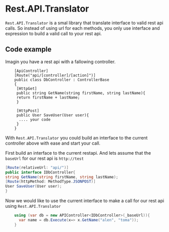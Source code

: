# Rest.API.Translator
 
`Rest.API.Translator` is a smal library that translate interface to valid rest api calls.
 So instead of using url for each methods, you only use interface and expression to build a valid call to your rest api.
 
## Code example 
Imagin you have a rest api with a fallowing controller.
```cshap
    [ApiController]
    [Route("api/[controller]/[action]")]
    public class DbController : ControllerBase
    {
     [HttpGet]
     public string GetName(string firstName, string lastName){
     return firstName + lastName;
     }
     
     [HttpPost]
     public User SaveUser(User user){
      .... your code
     }
    }
```

With `Rest.API.Translator` you could build an interface to the current controller above with ease and start your call.

First build an interface to the current restapi.
And lets assume that the `baseUrl` for our rest api is `http://test` 

```csharp
[Route(relativeUrl: "api/")]
public interface IDbController{
string GetName(string firstName, string lastName);
[Route(httpMethod: MethodType.JSONPOST)]
User SaveUser(User user);
}
```
Now we would like to use the current interface to make a call for our rest api using `Rest.API.Translator`
```csharp
    using (var db = new APIController<IDbController>(_baseUrl)){
      var name = db.Execute(x=> x.GetName("alen", "toma"));
    }
```
